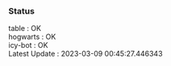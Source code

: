 ### Status


table : OK  
hogwarts : OK  
icy-bot : OK  
Latest Update : 2023-03-09 00:45:27.446343
